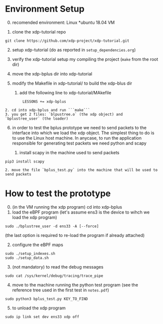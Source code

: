 # Environment Setup
0. recomended environment: Linux \*ubuntu 18.04 VM 

1. clone the xdp-tutorial repo

```git clone https://github.com/xdp-project/xdp-tutorial.git```


2. setup xdp-tutorial (do as reported in ```setup_dependencies.org```)

3. verify the xdp-tutorial setup my compiling the project (`make` from the root dir)

4. move the xdp-bplus dir into xdp-tutorial

5. modify the Makefile in xdp-tutorial/ to build the xdp-blus dir
	1. add the following line to xdp-tutorial/MAkefile
```
		LESSONS += xdp-bplus
```
	2. cd into xdp-bplus and run ```make```
	3. you get 2 files: `blpustree.o` (the xdp object) and `bplustree_user` (the loader)

6. in order to test the bplus prototype we need to send packets to the interface into which we load the xdp object. The simplest thing to do is to use the Linux host machine. In anycase, to run the application responsible for generating test packets we need python and scapy

	1. install scapy in the machine used to send packets
```	
pip3 install scapy
```
	2. move the file `bplus_test.py` into the machine that will be used to send packets

# How to test the prototype

0. (in the VM running the xdp program) cd into xdp-bplus
1. load the eBPF program (let's assume ens3 is the device to wihch we load the xdp program)
```
sudo ./bplustree_user -d ens33 -A [--force] 
```

(the last option is required to re-load the program if already attached)

2. configure the eBPF maps 
```
sudo ./setup_indexes.sh
sudo ./setup_data.sh
```

3. (not mandatory) to read the debug messages
```
sudo cat /sys/kernel/debug/tracing/trace_pipe
```

4. move to the machine running the python test program (see the reference tree used in the first test in `notes.pdf`)
```
sudo python3 bplus_test.py KEY_TO_FIND
```

5. to unload the xdp program
```
sudo ip link set dev ens33 xdp off
```

